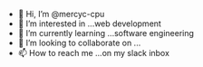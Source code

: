 - 👋 Hi, I’m @mercyc-cpu
- 👀 I’m interested in ...web development
- 🌱 I’m currently learning ...software engineering
- 💞️ I’m looking to collaborate on ...
- 📫 How to reach me ...on my slack inbox

<!---
mercyc-cpu/mercyc-cpu is a ✨ special ✨ repository because its `README.md` (this file) appears on your GitHub profile.
You can click the Preview link to take a look at your changes.
--->
